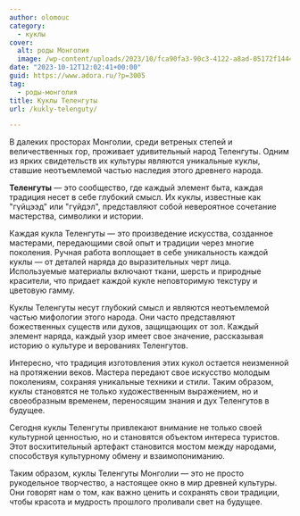 ```yaml
---
author: olomouc
category:
  - куклы
cover:
  alt: роды Монголия
  image: /wp-content/uploads/2023/10/fca90fa3-90c3-4122-a8ad-05172f14441f-jpg.webp
date: "2023-10-12T12:02:41+00:00"
guid: https://www.adora.ru/?p=3005
tag:
  - роды-монголия
title: Куклы Теленгуты
url: /kukly-telenguty/

---
```

В далеких просторах Монголии, среди ветреных степей и величественных гор, проживает удивительный народ Теленгуты. Одним из ярких свидетельств их культуры являются уникальные куклы, ставшие неотъемлемой частью наследия этого древнего народа.

**Теленгуты** — это сообщество, где каждый элемент быта, каждая традиция несет в себе глубокий смысл. Их куклы, известные как "гүйцээд" или "гүйдэл", представляют собой невероятное сочетание мастерства, символики и истории.

Каждая кукла Теленгуты — это произведение искусства, созданное мастерами, передающими свой опыт и традиции через многие поколения. Ручная работа воплощает в себе уникальность каждой куклы — от деталей наряда до выразительных черт лица. Используемые материалы включают ткани, шерсть и природные красители, что придает каждой кукле неповторимую текстуру и цветовую гамму.

Куклы Теленгуты несут глубокий смысл и являются неотъемлемой частью мифологии этого народа. Они часто представляют божественных существ или духов, защищающих от зол. Каждый элемент наряда, каждый узор имеет свое значение, рассказывая историю о культуре и верованиях Теленгутов.

Интересно, что традиция изготовления этих кукол остается неизменной на протяжении веков. Мастера передают свое искусство молодым поколениям, сохраняя уникальные техники и стили. Таким образом, куклы становятся не только художественным выражением, но и своеобразным временем, переносящим знания и дух Теленгутов в будущее.

Сегодня куклы Теленгуты привлекают внимание не только своей культурной ценностью, но и становятся объектом интереса туристов. Этот восхитительный артефакт становится мостом между народами, способствуя культурному обмену и взаимопониманию.

Таким образом, куклы Теленгуты Монголии — это не просто рукодельное творчество, а настоящее окно в мир древней культуры. Они говорят нам о том, как важно ценить и сохранять свои традиции, чтобы красота и мудрость прошлого проливали свет на будущее.
